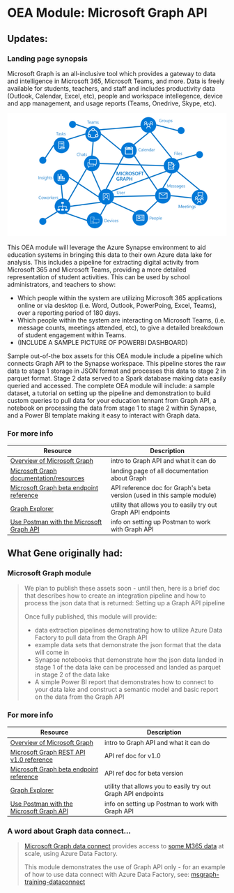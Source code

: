 # OEA Module: Microsoft Graph API
## Updates:
### Landing page synopsis
Microsoft Graph is an all-inclusive tool which provides a gateway to data and intelligence in Microsoft 365, Microsoft Teams, and more. Data is freely available for students, teachers, and staff and includes productivity data (Outlook, Calendar, Excel, etc), people and workspace intellegence, device and app management, and usage reports (Teams, Onedrive, Skype, etc). 

![alt text](https://github.com/cstohlmann/oea-graph-api/blob/main/images/Graph%20visual.png)

This OEA module will leverage the Azure Synapse environment to aid education systems in bringing this data to their own Azure data lake for analysis. This includes a pipeline for extracting digital activity from Microsoft 365 and Microsoft Teams, providing a more detailed representation of student activities. This can be used by school administrators, and teachers to show:

 - Which people within the system are utilizing Microsoft 365 applications online or via desktop (i.e. Word, Outlook, PowerPoing, Excel, Teams), over a reporting period of 180 days.
 - Which people within the system are interacting on Microsoft Teams, (i.e. message counts, meetings attended, etc), to give a detailed breakdown of student engagement within Teams. 
 - (INCLUDE A SAMPLE PICTURE OF POWERBI DASHBOARD)

Sample out-of-the box assets for this OEA module include a pipeline which connects Graph API to the Synapse workspace. This pipeline stores the raw data to stage 1 storage in JSON format and processes this data to stage 2 in parquet format. Stage 2 data served to a Spark database making data easily queried and accessed. The complete OEA module will include: a sample dataset, a tutorial on setting up the pipeline and demonstration to build custom queries to pull data for your education tennant from Graph API, a notebook on processing the data from stage 1 to stage 2 within Synapse, and a Power BI template making it easy to interact with Graph data.
### For more info
| Resource | Description |
| --- | --- |
| [Overview of Microsoft Graph](https://docs.microsoft.com/en-us/graph/overview) | intro to Graph API and what it can do |
| [Microsoft Graph documentation/resources](https://docs.microsoft.com/en-us/graph/) | landing page of all documentation about Graph |
| [Microsoft Graph beta endpoint reference](https://docs.microsoft.com/en-us/graph/api/overview?view=graph-rest-beta) | API reference doc for Graph's beta version (used in this sample module) |
| [Graph Explorer](https://developer.microsoft.com/en-us/graph/graph-explorer) | utility that allows you to easily try out Graph API endpoints |
| [Use Postman with the Microsoft Graph API](https://docs.microsoft.com/en-us/graph/use-postman) | info on setting up Postman to work with Graph API |

## What Gene originally had:
### Microsoft Graph module 
> We plan to publish these assets soon - until then, here is a brief doc that describes how to create an integration pipeline and how to process the json data that is returned: Setting up a Graph API pipeline
>
> Once fully published, this module will provide:
>
> - data extraction pipelines demonstrating how to utilize Azure Data Factory to pull data from the Graph API
> - example data sets that demonstrate the json format that the data will come in
> - Synapse notebooks that demonstrate how the json data landed in stage 1 of the data lake can be processed and landed as parquet in stage 2 of the data lake
> - A simple Power BI report that demonstrates how to connect to your data lake and construct a semantic model and basic report on the data from the Graph API
### For more info
| Resource | Description |
| --- | --- |
| [Overview of Microsoft Graph](https://docs.microsoft.com/en-us/graph/overview) | intro to Graph API and what it can do |
| [Microsoft Graph REST API v1.0 reference](https://docs.microsoft.com/en-us/graph/api/overview?view=graph-rest-1.0) | API ref doc for v1.0 |
| [Microsoft Graph beta endpoint reference](https://docs.microsoft.com/en-us/graph/api/overview?view=graph-rest-beta) | API ref doc for beta version |
| [Graph Explorer](https://developer.microsoft.com/en-us/graph/graph-explorer) | utility that allows you to easily try out Graph API endpoints |
| [Use Postman with the Microsoft Graph API](https://docs.microsoft.com/en-us/graph/use-postman) | info on setting up Postman to work with Graph API |
### A word about Graph data connect...
> [Microsoft Graph data connect](https://docs.microsoft.com/en-us/graph/data-connect-concept-overview) provides access to [some M365 data](https://docs.microsoft.com/en-us/graph/data-connect-datasets) at scale, using Azure Data Factory.
>
> This module demonstrates the use of Graph API only - for an example of how to use data connect with Azure Data Factory, see: [msgraph-training-dataconnect](https://github.com/microsoftgraph/msgraph-training-dataconnect)
